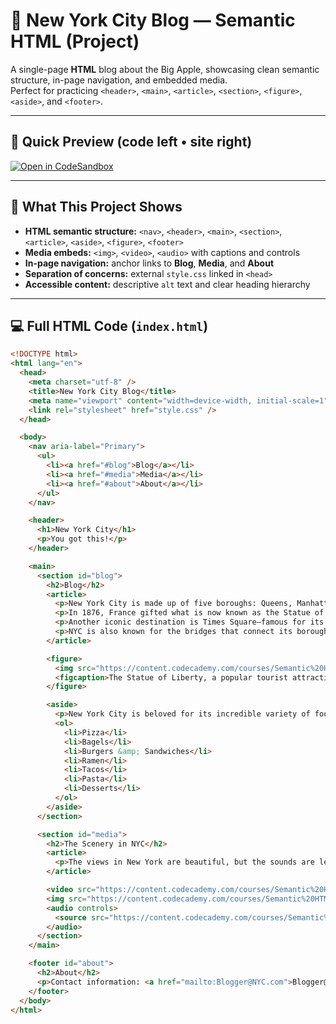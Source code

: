 # 🗽 New York City Blog — Semantic HTML (Project)

A single-page **HTML** blog about the Big Apple, showcasing clean semantic structure, in-page navigation, and embedded media.  
Perfect for practicing `<header>`, `<main>`, `<article>`, `<section>`, `<figure>`, `<aside>`, and `<footer>`.

---

## 🚀 Quick Preview (code left • site right)

[![Open in CodeSandbox](https://img.shields.io/badge/Open%20in-CodeSandbox-black)](https://codesandbox.io/s/github/SunilKumarPeela/SymanticHTML?file=/index.html)


---

## 📄 What This Project Shows

- **HTML semantic structure:** `<nav>`, `<header>`, `<main>`, `<section>`, `<article>`, `<aside>`, `<figure>`, `<footer>`
- **Media embeds:** `<img>`, `<video>`, `<audio>` with captions and controls
- **In-page navigation:** anchor links to **Blog**, **Media**, and **About**
- **Separation of concerns:** external `style.css` linked in `<head>`
- **Accessible content:** descriptive `alt` text and clear heading hierarchy

---

## 💻 Full HTML Code (`index.html`)

```html
<!DOCTYPE html>
<html lang="en">
  <head>
    <meta charset="utf-8" />
    <title>New York City Blog</title>
    <meta name="viewport" content="width=device-width, initial-scale=1" />
    <link rel="stylesheet" href="style.css" />
  </head>

  <body>
    <nav aria-label="Primary">
      <ul>
        <li><a href="#blog">Blog</a></li>
        <li><a href="#media">Media</a></li>
        <li><a href="#about">About</a></li>
      </ul>
    </nav>

    <header>
      <h1>New York City</h1>
      <p>You got this!</p>
    </header>

    <main>
      <section id="blog">
        <h2>Blog</h2>
        <article>
          <p>New York City is made up of five boroughs: Queens, Manhattan, Brooklyn, the Bronx, and Staten Island. The city is home to approximately 8 million people.</p>
          <p>In 1876, France gifted what is now known as the Statue of Liberty to New York City. It took 10 years to assemble and was unveiled in 1886. The statue stands on Liberty Island and is one of the most visited landmarks in the world.</p>
          <p>Another iconic destination is Times Square—famous for its towering buildings, Broadway shows, and bright neon signs. The square was renamed after <em>The New York Times</em> moved there; prior to that, it was called Longacre Square.</p>
          <p>NYC is also known for the bridges that connect its boroughs, enabling ease of transportation and stunning skyline views.</p>
        </article>

        <figure>
          <img src="https://content.codecademy.com/courses/Semantic%20HTML/statue-of-liberty.jpeg" alt="The Statue of Liberty on Liberty Island" />
          <figcaption>The Statue of Liberty, a popular tourist attraction on Liberty Island.</figcaption>
        </figure>

        <aside>
          <p>New York City is beloved for its incredible variety of food. Top picks include:</p>
          <ol>
            <li>Pizza</li>
            <li>Bagels</li>
            <li>Burgers &amp; Sandwiches</li>
            <li>Ramen</li>
            <li>Tacos</li>
            <li>Pasta</li>
            <li>Desserts</li>
          </ol>
        </aside>
      </section>

      <section id="media">
        <h2>The Scenery in NYC</h2>
        <article>
          <p>The views in New York are beautiful, but the sounds are less tranquil. Here’s a quick peek (and listen) at daily NYC life.</p>
        </article>

        <video src="https://content.codecademy.com/courses/Semantic%20HTML/nyc-skyline-timelapse.mp4" controls></video>
        <img src="https://content.codecademy.com/courses/Semantic%20HTML/nyc-skyline.jpeg" alt="NYC skyline at dusk" />
        <audio controls>
          <source src="https://content.codecademy.com/courses/Semantic%20HTML/nyc-sounds.mov" type="audio/quicktime" />
        </audio>
      </section>
    </main>

    <footer id="about">
      <h2>About</h2>
      <p>Contact information: <a href="mailto:Blogger@NYC.com">Blogger@NYC.com</a></p>
    </footer>
  </body>
</html>
